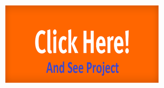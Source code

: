 <a href="#" target="_blank">
   <img src="storage/images/click_me.png" width="auto" height="260">
</a>